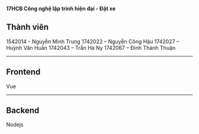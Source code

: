 **17HCB Công nghệ lập trình hiện đại - Đặt xe**

## Thành viên
1542014 - Nguyễn Minh Trung
1742022 – Nguyễn Công Hậu
1742027 – Huỳnh Văn Huân
1742043 – Trần Hà Ny
1742067 – Đinh Thành Thuận


---

## Frontend

Vue

---

## Backend

Nodejs